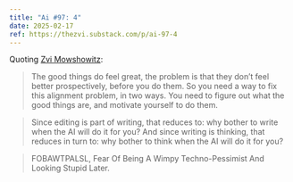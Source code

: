 ```yaml
---
title: "Ai #97: 4"
date: 2025-02-17
ref: https://thezvi.substack.com/p/ai-97-4
---
```



Quoting [Zvi Mowshowitz](https://thezvi.substack.com/p/ai-97-4):

> The good things do feel great, the problem is that they don’t feel better prospectively, before you do them. So you need a way to fix this alignment problem, in two ways. You need to figure out what the good things are, and motivate yourself to do them.

> Since editing is part of writing, that reduces to: why bother to write when the AI will do it for you? And since writing is thinking, that reduces in turn to: why bother to think when the AI will do it for you?

> FOBAWTPALSL, Fear Of Being A Wimpy Techno-Pessimist And Looking Stupid Later.
